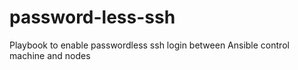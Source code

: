 # password-less-ssh
Playbook to enable passwordless ssh login between Ansible control machine and nodes

